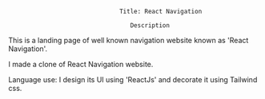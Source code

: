                                    Title: React Navigation

                                      Description
                                      
This is a landing page of well known navigation website known as 'React Navigation'.

I made a clone of React Navigation website.

Language use: I design its UI using 'ReactJs' and decorate it using Tailwind css.


